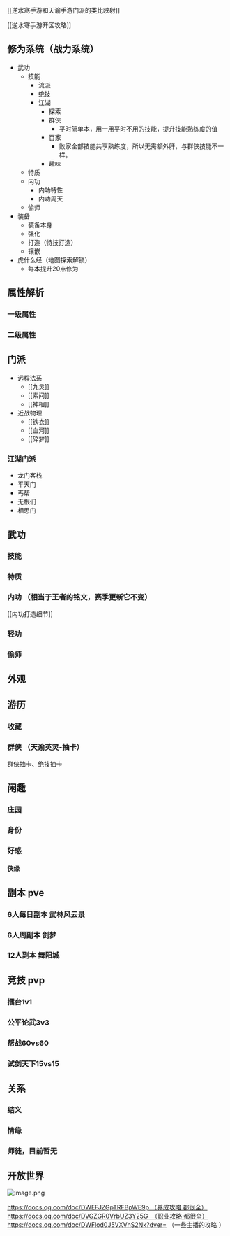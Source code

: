 [[逆水寒手游和天谕手游门派的类比映射]]

[[逆水寒手游开区攻略]]

## 修为系统（战力系统）

- 武功
	- 技能
		- 流派
		- 绝技
		- 江湖
			- 探索
			- 群侠
				- 平时简单本，用一用平时不用的技能，提升技能熟练度的值
			- 百家
				- 败家全部技能共享熟练度，所以无需额外肝，与群侠技能不一样。
			- 趣味
	- 特质
	- 内功
		- 内功特性
		- 内功周天
	- 偷师
- 装备
	- 装备本身
	- 强化
	- 打造（特技打造）
	- 镶嵌
- 虎什么经（地图探索解锁）
	- 每本提升20点修为

## 属性解析
### 一级属性
### 二级属性



## 门派

- 远程法系
	- [[九灵]]
	- [[素问]]
	- [[神相]]
- 近战物理
	- [[铁衣]]
	- [[血河]]
	- [[碎梦]]

### 江湖门派
- 龙门客栈
- 平天门
- 丐帮
- 无根们
- 相思门


## 武功
### 技能
### 特质
### 内功 （相当于王者的铭文，赛季更新它不变）
[[内功打造细节]]
### 轻功
### 偷师

## 外观

## 游历
### 收藏
### 群侠 （天谕英灵-抽卡）
群侠抽卡、绝技抽卡

## 闲趣
### 庄园
### 身份
### 好感
#### 侠缘
#### 

## 副本 pve
### 6人每日副本 武林风云录
### 6人周副本 剑梦
### 12人副本 舞阳城


## 竞技 pvp
### 擂台1v1
### 公平论武3v3
### 帮战60vs60
### 试剑天下15vs15


## 关系
### 结义
### 情缘
### 师徒，目前暂无

## 开放世界



![image.png](https://img.oldwinter.top/202306251611669.png)



https://docs.qq.com/doc/DWEFJZGpTRFBpWE9p （养成攻略 都很全）
https://docs.qq.com/doc/DVGZGR0VrbUZ3Y25G  （职业攻略 都很全）
https://docs.qq.com/doc/DWFlod0J5VXVnS2Nk?dver= （一些主播的攻略 ）